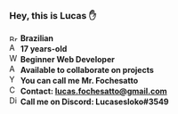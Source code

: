 ### Hey, this is Lucas ✋

<img src="https://cdn.countryflags.com/thumbs/brazil/flag-400.png" alt="Brazil" width="16px" height="11px"> <strong> Brazilian</strong> <br>
<img src="https://icon-library.com/images/age-icon-png/age-icon-png-14.jpg" alt="Aged" width="16px" height="16px"> <strong> 17 years-old</strong> <br>
<img src="https://www.pngkit.com/png/detail/333-3332577_web-development-icon-png-clipart-website-development-web.png" alt="Web development" width="16px" height="16px"> <strong> Beginner Web Developer</strong> <br>
<img src="https://cdn.onlinewebfonts.com/svg/img_107123.png" alt="Available" width="16px" height="16px"> <strong> Available to collaborate on projects</strong> <br>
<img src="https://image.flaticon.com/icons/png/512/25/25361.png" alt="You can call me" width="16px" height="16px"> <strong> You can call me Mr. Fochesatto </strong> <br>
<img src="https://icon-library.com/images/contact-icon-png/contact-icon-png-1.jpg" alt="Contact" width="16px" height="16px"> <strong> Contact: lucas.fochesatto@gmail.com</strong> <br>
<img src="https://cdn4.iconfinder.com/data/icons/logos-brands-5/24/discord-512.png" alt="Discord" width="16px" height="16px"> <strong> Call me on Discord: Lucasesloko#3549</strong> <br>
